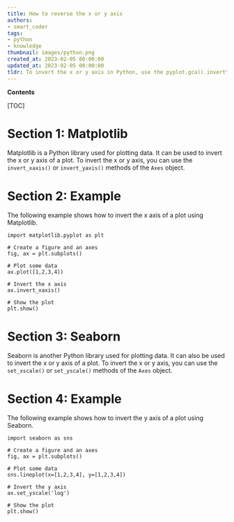 ```yaml
---
title: How to reverse the x or y axis
authors:
- smart_coder
tags:
- python
- knowledge
thumbnail: images/python.png
created_at: 2023-02-05 00:00:00
updated_at: 2023-02-05 00:00:00
tldr: To invert the x or y axis in Python, use the pyplot.gca().invert\_xaxis() or pyplot.gca().invert\_yaxis() functions.
---
```


**Contents**

[TOC]

# Section 1: Matplotlib
Matplotlib is a Python library used for plotting data. It can be used to invert the x or y axis of a plot. To invert the x or y axis, you can use the `invert_xaxis()` or `invert_yaxis()` methods of the `Axes` object.

# Section 2: Example
The following example shows how to invert the x axis of a plot using Matplotlib.

```
import matplotlib.pyplot as plt

# Create a figure and an axes
fig, ax = plt.subplots()

# Plot some data
ax.plot([1,2,3,4])

# Invert the x axis
ax.invert_xaxis()

# Show the plot
plt.show()
```

# Section 3: Seaborn
Seaborn is another Python library used for plotting data. It can also be used to invert the x or y axis of a plot. To invert the x or y axis, you can use the `set_xscale()` or `set_yscale()` methods of the `Axes` object.

# Section 4: Example
The following example shows how to invert the y axis of a plot using Seaborn.

```
import seaborn as sns

# Create a figure and an axes
fig, ax = plt.subplots()

# Plot some data
sns.lineplot(x=[1,2,3,4], y=[1,2,3,4])

# Invert the y axis
ax.set_yscale('log')

# Show the plot
plt.show()
```
